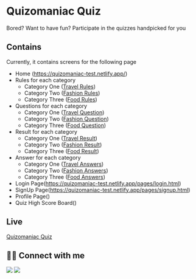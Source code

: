 # Quizomaniac Quiz

Bored? Want to have fun?
Participate in the quizzes handpicked for you


## Contains

Currently, it contains screens for the following page
- Home (https://quizomaniac-test.netlify.app/)
- Rules for each category
  + Category One ([Travel Rules](https://quizomaniac-test.netlify.app/pages/rulespage/rulespage2.html))
  + Category Two ([Fashion Rules](https://quizomaniac-test.netlify.app/pages/rulespage/rulespage.html))
  + Category Three ([Food Rules](https://quizomaniac-test.netlify.app/pages/rulespage/rulespage1.html))
- Questions for each category
  + Category One ([Travel Question](https://quizomaniac-test.netlify.app/pages/question/question2.html))
  + Category Two ([Fashion Question](https://quizomaniac-test.netlify.app/pages/question/question.html))
  + Category Three ([Food Question](https://quizomaniac-test.netlify.app/pages/question/question1.html))
- Result for each category
  + Category One ([Travel Result](https://quizomaniac-test.netlify.app/pages/scorepage/scorepage2.html))
  + Category Two ([Fashion Result](https://quizomaniac-test.netlify.app/pages/scorepage/scorepage.html))
  + Category Three ([Food Result](https://quizomaniac-test.netlify.app/pages/scorepage/scorepage1.html))
- Answer for each category
  + Category One ([Travel Answers](https://quizomaniac-test.netlify.app/pages/scorepage/scorepage2.html))
  + Category Two ([Fashion Answers](https://quizomaniac-test.netlify.app/pages/scorepage/scorepage.html))
  + Category Three ([Food Answers](https://quizomaniac-test.netlify.app/pages/scorepage/scorepage1.html))
- Login Page(https://quizomaniac-test.netlify.app/pages/login.html)
- SignUp Page(https://quizomaniac-test.netlify.app/pages/signup.html)
- Profile Page()
- Quiz High Score Board()

## Live
[Quizomaniac Quiz](https://quizomaniac-test.netlify.app/)


## 👩‍💻 Connect with me

<a href="https://twitter.com/Ifullofsunshine"><img src="https://img.shields.io/badge/Twitter-1DA1F2?style=for-the-badge&logo=twitter&logoColor=white"/></a>
<a href="https://www.linkedin.com/in/saharanitaa1230dreamer/"><img src="https://img.shields.io/badge/LinkedIn-0077B5?style=for-the-badge&logo=linkedin&logoColor=white"/></a>